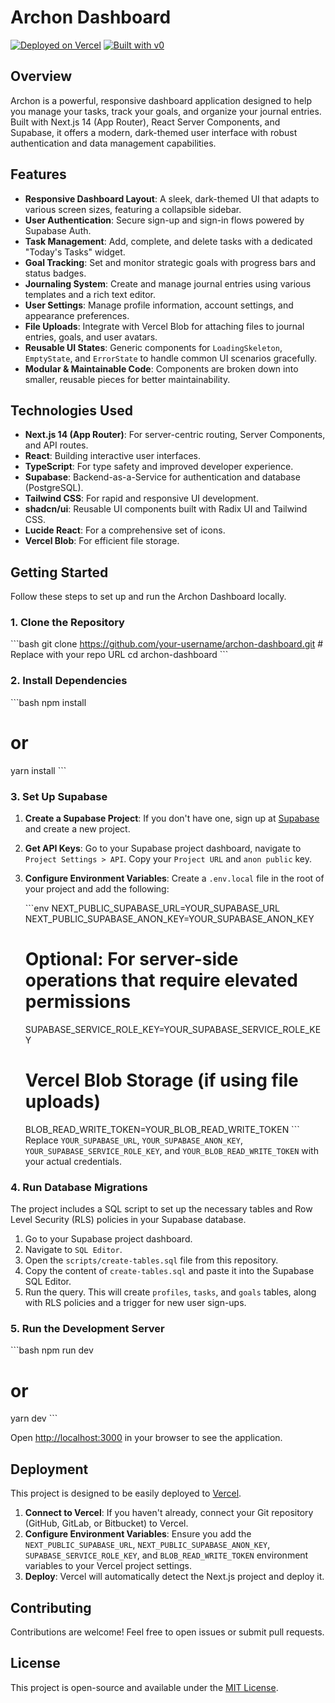 # Archon Dashboard

[![Deployed on Vercel](https://img.shields.io/badge/Deployed%20on-Vercel-black?style=for-the-badge&logo=vercel)](https://vercel.com/nebula-singularity/v0-dark-responsive-dashboard)
[![Built with v0](https://img.shields.io/badge/Built%20with-v0.dev-black?style=for-the-badge)](https://v0.dev/chat/projects/VGyjSRXfzOE)

## Overview

Archon is a powerful, responsive dashboard application designed to help you manage your tasks, track your goals, and organize your journal entries. Built with Next.js 14 (App Router), React Server Components, and Supabase, it offers a modern, dark-themed user interface with robust authentication and data management capabilities.

## Features

-   **Responsive Dashboard Layout**: A sleek, dark-themed UI that adapts to various screen sizes, featuring a collapsible sidebar.
-   **User Authentication**: Secure sign-up and sign-in flows powered by Supabase Auth.
-   **Task Management**: Add, complete, and delete tasks with a dedicated "Today's Tasks" widget.
-   **Goal Tracking**: Set and monitor strategic goals with progress bars and status badges.
-   **Journaling System**: Create and manage journal entries using various templates and a rich text editor.
-   **User Settings**: Manage profile information, account settings, and appearance preferences.
-   **File Uploads**: Integrate with Vercel Blob for attaching files to journal entries, goals, and user avatars.
-   **Reusable UI States**: Generic components for `LoadingSkeleton`, `EmptyState`, and `ErrorState` to handle common UI scenarios gracefully.
-   **Modular & Maintainable Code**: Components are broken down into smaller, reusable pieces for better maintainability.

## Technologies Used

-   **Next.js 14 (App Router)**: For server-centric routing, Server Components, and API routes.
-   **React**: Building interactive user interfaces.
-   **TypeScript**: For type safety and improved developer experience.
-   **Supabase**: Backend-as-a-Service for authentication and database (PostgreSQL).
-   **Tailwind CSS**: For rapid and responsive UI development.
-   **shadcn/ui**: Reusable UI components built with Radix UI and Tailwind CSS.
-   **Lucide React**: For a comprehensive set of icons.
-   **Vercel Blob**: For efficient file storage.

## Getting Started

Follow these steps to set up and run the Archon Dashboard locally.

### 1. Clone the Repository

\`\`\`bash
git clone https://github.com/your-username/archon-dashboard.git # Replace with your repo URL
cd archon-dashboard
\`\`\`

### 2. Install Dependencies

\`\`\`bash
npm install
# or
yarn install
\`\`\`

### 3. Set Up Supabase

1.  **Create a Supabase Project**: If you don't have one, sign up at [Supabase](https://supabase.com/) and create a new project.
2.  **Get API Keys**: Go to your Supabase project dashboard, navigate to `Project Settings > API`. Copy your `Project URL` and `anon public` key.
3.  **Configure Environment Variables**: Create a `.env.local` file in the root of your project and add the following:

    \`\`\`env
    NEXT_PUBLIC_SUPABASE_URL=YOUR_SUPABASE_URL
    NEXT_PUBLIC_SUPABASE_ANON_KEY=YOUR_SUPABASE_ANON_KEY
    # Optional: For server-side operations that require elevated permissions
    SUPABASE_SERVICE_ROLE_KEY=YOUR_SUPABASE_SERVICE_ROLE_KEY
    # Vercel Blob Storage (if using file uploads)
    BLOB_READ_WRITE_TOKEN=YOUR_BLOB_READ_WRITE_TOKEN
    \`\`\`
    Replace `YOUR_SUPABASE_URL`, `YOUR_SUPABASE_ANON_KEY`, `YOUR_SUPABASE_SERVICE_ROLE_KEY`, and `YOUR_BLOB_READ_WRITE_TOKEN` with your actual credentials.

### 4. Run Database Migrations

The project includes a SQL script to set up the necessary tables and Row Level Security (RLS) policies in your Supabase database.

1.  Go to your Supabase project dashboard.
2.  Navigate to `SQL Editor`.
3.  Open the `scripts/create-tables.sql` file from this repository.
4.  Copy the content of `create-tables.sql` and paste it into the Supabase SQL Editor.
5.  Run the query. This will create `profiles`, `tasks`, and `goals` tables, along with RLS policies and a trigger for new user sign-ups.

### 5. Run the Development Server

\`\`\`bash
npm run dev
# or
yarn dev
\`\`\`

Open [http://localhost:3000](http://localhost:3000) in your browser to see the application.

## Deployment

This project is designed to be easily deployed to [Vercel](https://vercel.com/).

1.  **Connect to Vercel**: If you haven't already, connect your Git repository (GitHub, GitLab, or Bitbucket) to Vercel.
2.  **Configure Environment Variables**: Ensure you add the `NEXT_PUBLIC_SUPABASE_URL`, `NEXT_PUBLIC_SUPABASE_ANON_KEY`, `SUPABASE_SERVICE_ROLE_KEY`, and `BLOB_READ_WRITE_TOKEN` environment variables to your Vercel project settings.
3.  **Deploy**: Vercel will automatically detect the Next.js project and deploy it.

## Contributing

Contributions are welcome! Feel free to open issues or submit pull requests.

## License

This project is open-source and available under the [MIT License](LICENSE).
